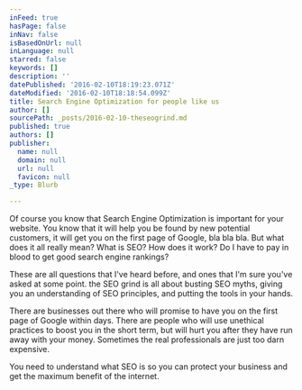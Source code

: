 ```yaml
---
inFeed: true
hasPage: false
inNav: false
isBasedOnUrl: null
inLanguage: null
starred: false
keywords: []
description: ''
datePublished: '2016-02-10T18:19:23.071Z'
dateModified: '2016-02-10T18:18:54.099Z'
title: Search Engine Optimization for people like us
author: []
sourcePath: _posts/2016-02-10-theseogrind.md
published: true
authors: []
publisher:
  name: null
  domain: null
  url: null
  favicon: null
_type: Blurb

---
```

Of course you know that Search Engine Optimization is important for your website. You know that it will help you be found by new potential customers, it will get you on the first page of Google, bla bla bla. But what does it all really mean? What is SEO? How does it work? Do I have to pay in blood to get good search engine rankings?

These are all questions that I've heard before, and ones that I'm sure you've asked at some point. the SEO grind is all about busting SEO myths, giving you an understanding of SEO principles, and putting the tools in your hands.

There are businesses out there who will promise to have you on the first page of Google within days. There are people who will use unethical practices to boost you in the short term, but will hurt you after they have run away with your money. Sometimes the real professionals are just too darn expensive.

You need to understand what SEO is so you can protect your business and get the maximum benefit of the internet.